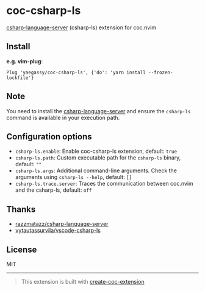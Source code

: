 # coc-csharp-ls

[csharp-language-server](https://github.com/razzmatazz/csharp-language-server) (csharp-ls) extension for coc.nvim

## Install

**e.g. vim-plug**:

```vim
Plug 'yaegassy/coc-csharp-ls', {'do': 'yarn install --frozen-lockfile'}
```

## Note

You need to install the [csharp-language-server](https://github.com/razzmatazz/csharp-language-server) and ensure the `csharp-ls` command is available in your execution path.

## Configuration options

- `csharp-ls.enable`: Enable coc-csharp-ls extension, default: `true`
- `csharp-ls.path`: Custom executable path for the `csharp-ls` binary, default: `""`
- `csharp-ls.args`: Additional command-line arguments. Check the arguments using `csharp-ls --help`, default: `[]`
- `csharp-ls.trace.server`: Traces the communication between coc.nvim and the csharp-ls, default: `off`

## Thanks

- [razzmatazz/csharp-language-server](https://github.com/razzmatazz/csharp-language-server)
- [vytautassurvila/vscode-csharp-ls](https://github.com/vytautassurvila/vscode-csharp-ls)

## License

MIT

---

> This extension is built with [create-coc-extension](https://github.com/fannheyward/create-coc-extension)
